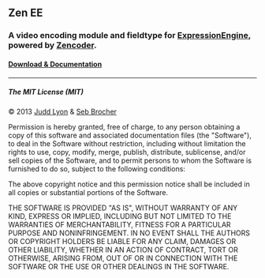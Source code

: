## Zen EE
### A video encoding module and fieldtype for [ExpressionEngine](http://ellislab.com/expressionengine.com), powered by [Zencoder](http://zencoder.com).

#### [Download &amp; Documentation](http://juddlyon.github.com/zen-ee/)

<hr />

##### The MIT License (MIT)

&copy; 2013 [Judd Lyon](https://github.com/juddlyon) &amp; [Seb Brocher](https://github.com/sbrocher)

Permission is hereby granted, free of charge, to any person obtaining a copy of this software and associated documentation files (the "Software"), to deal in the Software without restriction, including without limitation the rights to use, copy, modify, merge, publish, distribute, sublicense, and/or sell copies of the Software, and to permit persons to whom the Software is furnished to do so, subject to the following conditions:

The above copyright notice and this permission notice shall be included in all copies or substantial portions of the Software.

THE SOFTWARE IS PROVIDED "AS IS", WITHOUT WARRANTY OF ANY KIND, EXPRESS OR IMPLIED, INCLUDING BUT NOT LIMITED TO THE WARRANTIES OF MERCHANTABILITY, FITNESS FOR A PARTICULAR PURPOSE AND NONINFRINGEMENT. IN NO EVENT SHALL THE AUTHORS OR COPYRIGHT HOLDERS BE LIABLE FOR ANY CLAIM, DAMAGES OR OTHER LIABILITY, WHETHER IN AN ACTION OF CONTRACT, TORT OR OTHERWISE, ARISING FROM, OUT OF OR IN CONNECTION WITH THE SOFTWARE OR THE USE OR OTHER DEALINGS IN THE SOFTWARE.